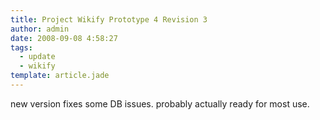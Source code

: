 ```yaml
---
title: Project Wikify Prototype 4 Revision 3
author: admin
date: 2008-09-08 4:58:27
tags: 
  - update
  - wikify
template: article.jade
---
```


new version fixes some DB issues. probably actually ready for most use.
